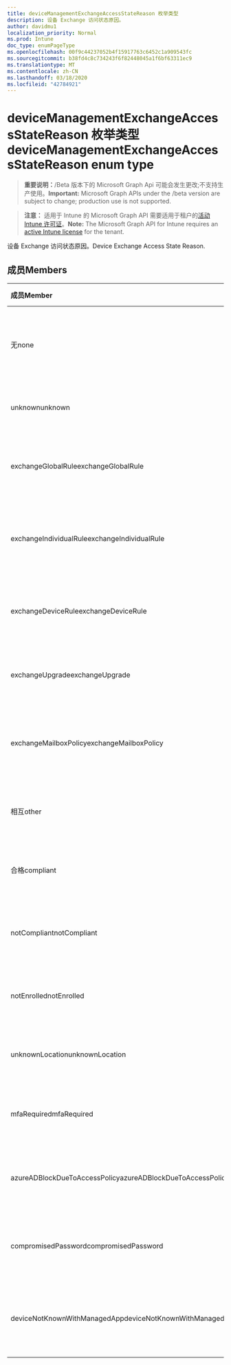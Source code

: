 ```yaml
---
title: deviceManagementExchangeAccessStateReason 枚举类型
description: 设备 Exchange 访问状态原因。
author: davidmu1
localization_priority: Normal
ms.prod: Intune
doc_type: enumPageType
ms.openlocfilehash: 00f9c44237052b4f15917763c6452c1a909543fc
ms.sourcegitcommit: b38fd4c8c734243f6f82448045a1f6bf63311ec9
ms.translationtype: MT
ms.contentlocale: zh-CN
ms.lasthandoff: 03/18/2020
ms.locfileid: "42784921"
---
```

# <a name="devicemanagementexchangeaccessstatereason-enum-type"></a><span data-ttu-id="be2d6-103">deviceManagementExchangeAccessStateReason 枚举类型</span><span class="sxs-lookup"><span data-stu-id="be2d6-103">deviceManagementExchangeAccessStateReason enum type</span></span>

> <span data-ttu-id="be2d6-104">**重要说明：**/Beta 版本下的 Microsoft Graph Api 可能会发生更改;不支持生产使用。</span><span class="sxs-lookup"><span data-stu-id="be2d6-104">**Important:** Microsoft Graph APIs under the /beta version are subject to change; production use is not supported.</span></span>

> <span data-ttu-id="be2d6-105">**注意：** 适用于 Intune 的 Microsoft Graph API 需要适用于租户的[活动 Intune 许可证](https://go.microsoft.com/fwlink/?linkid=839381)。</span><span class="sxs-lookup"><span data-stu-id="be2d6-105">**Note:** The Microsoft Graph API for Intune requires an [active Intune license](https://go.microsoft.com/fwlink/?linkid=839381) for the tenant.</span></span>

<span data-ttu-id="be2d6-106">设备 Exchange 访问状态原因。</span><span class="sxs-lookup"><span data-stu-id="be2d6-106">Device Exchange Access State Reason.</span></span>

## <a name="members"></a><span data-ttu-id="be2d6-107">成员</span><span class="sxs-lookup"><span data-stu-id="be2d6-107">Members</span></span>
|<span data-ttu-id="be2d6-108">成员</span><span class="sxs-lookup"><span data-stu-id="be2d6-108">Member</span></span>|<span data-ttu-id="be2d6-109">值</span><span class="sxs-lookup"><span data-stu-id="be2d6-109">Value</span></span>|<span data-ttu-id="be2d6-110">说明</span><span class="sxs-lookup"><span data-stu-id="be2d6-110">Description</span></span>|
|:---|:---|:---|
|<span data-ttu-id="be2d6-111">无</span><span class="sxs-lookup"><span data-stu-id="be2d6-111">none</span></span>|<span data-ttu-id="be2d6-112">0</span><span class="sxs-lookup"><span data-stu-id="be2d6-112">0</span></span>|<span data-ttu-id="be2d6-113">未发现来自 Exchange 的访问状态原因</span><span class="sxs-lookup"><span data-stu-id="be2d6-113">No access state reason discovered from Exchange</span></span>|
|<span data-ttu-id="be2d6-114">unknown</span><span class="sxs-lookup"><span data-stu-id="be2d6-114">unknown</span></span>|<span data-ttu-id="be2d6-115">1</span><span class="sxs-lookup"><span data-stu-id="be2d6-115">1</span></span>|<span data-ttu-id="be2d6-116">未知访问状态原因</span><span class="sxs-lookup"><span data-stu-id="be2d6-116">Unknown access state reason</span></span>|
|<span data-ttu-id="be2d6-117">exchangeGlobalRule</span><span class="sxs-lookup"><span data-stu-id="be2d6-117">exchangeGlobalRule</span></span>|<span data-ttu-id="be2d6-118">双面</span><span class="sxs-lookup"><span data-stu-id="be2d6-118">2</span></span>|<span data-ttu-id="be2d6-119">由 Exchange 全局规则确定的访问状态</span><span class="sxs-lookup"><span data-stu-id="be2d6-119">Access state determined by Exchange Global rule</span></span>|
|<span data-ttu-id="be2d6-120">exchangeIndividualRule</span><span class="sxs-lookup"><span data-stu-id="be2d6-120">exchangeIndividualRule</span></span>|<span data-ttu-id="be2d6-121">第三章</span><span class="sxs-lookup"><span data-stu-id="be2d6-121">3</span></span>|<span data-ttu-id="be2d6-122">由 Exchange 单个规则确定的访问状态</span><span class="sxs-lookup"><span data-stu-id="be2d6-122">Access state determined by Exchange Individual rule</span></span>|
|<span data-ttu-id="be2d6-123">exchangeDeviceRule</span><span class="sxs-lookup"><span data-stu-id="be2d6-123">exchangeDeviceRule</span></span>|<span data-ttu-id="be2d6-124">4 </span><span class="sxs-lookup"><span data-stu-id="be2d6-124">4</span></span>|<span data-ttu-id="be2d6-125">由 Exchange 设备规则确定的访问状态</span><span class="sxs-lookup"><span data-stu-id="be2d6-125">Access state determined by Exchange Device rule</span></span>|
|<span data-ttu-id="be2d6-126">exchangeUpgrade</span><span class="sxs-lookup"><span data-stu-id="be2d6-126">exchangeUpgrade</span></span>|<span data-ttu-id="be2d6-127">5 </span><span class="sxs-lookup"><span data-stu-id="be2d6-127">5</span></span>|<span data-ttu-id="be2d6-128">Exchange 升级导致的访问状态</span><span class="sxs-lookup"><span data-stu-id="be2d6-128">Access state due to Exchange upgrade</span></span>|
|<span data-ttu-id="be2d6-129">exchangeMailboxPolicy</span><span class="sxs-lookup"><span data-stu-id="be2d6-129">exchangeMailboxPolicy</span></span>|<span data-ttu-id="be2d6-130">6 </span><span class="sxs-lookup"><span data-stu-id="be2d6-130">6</span></span>|<span data-ttu-id="be2d6-131">由 Exchange 邮箱策略确定的访问状态</span><span class="sxs-lookup"><span data-stu-id="be2d6-131">Access state determined by Exchange Mailbox Policy</span></span>|
|<span data-ttu-id="be2d6-132">相互</span><span class="sxs-lookup"><span data-stu-id="be2d6-132">other</span></span>|<span data-ttu-id="be2d6-133">7 </span><span class="sxs-lookup"><span data-stu-id="be2d6-133">7</span></span>|<span data-ttu-id="be2d6-134">由 Exchange 确定的访问状态</span><span class="sxs-lookup"><span data-stu-id="be2d6-134">Access state determined by Exchange</span></span>|
|<span data-ttu-id="be2d6-135">合格</span><span class="sxs-lookup"><span data-stu-id="be2d6-135">compliant</span></span>|<span data-ttu-id="be2d6-136">8 </span><span class="sxs-lookup"><span data-stu-id="be2d6-136">8</span></span>|<span data-ttu-id="be2d6-137">合规性挑战授予的访问状态</span><span class="sxs-lookup"><span data-stu-id="be2d6-137">Access state granted by compliance challenge</span></span>|
|<span data-ttu-id="be2d6-138">notCompliant</span><span class="sxs-lookup"><span data-stu-id="be2d6-138">notCompliant</span></span>|<span data-ttu-id="be2d6-139">9 </span><span class="sxs-lookup"><span data-stu-id="be2d6-139">9</span></span>|<span data-ttu-id="be2d6-140">由合规性挑战吊销的访问状态</span><span class="sxs-lookup"><span data-stu-id="be2d6-140">Access state revoked by compliance challenge</span></span>|
|<span data-ttu-id="be2d6-141">notEnrolled</span><span class="sxs-lookup"><span data-stu-id="be2d6-141">notEnrolled</span></span>|<span data-ttu-id="be2d6-142">10 </span><span class="sxs-lookup"><span data-stu-id="be2d6-142">10</span></span>|<span data-ttu-id="be2d6-143">由管理质询吊销的访问状态</span><span class="sxs-lookup"><span data-stu-id="be2d6-143">Access state revoked by management challenge</span></span>|
|<span data-ttu-id="be2d6-144">unknownLocation</span><span class="sxs-lookup"><span data-stu-id="be2d6-144">unknownLocation</span></span>|<span data-ttu-id="be2d6-145">12 </span><span class="sxs-lookup"><span data-stu-id="be2d6-145">12</span></span>|<span data-ttu-id="be2d6-146">由于未知位置导致的访问状态</span><span class="sxs-lookup"><span data-stu-id="be2d6-146">Access state due to unknown location</span></span>|
|<span data-ttu-id="be2d6-147">mfaRequired</span><span class="sxs-lookup"><span data-stu-id="be2d6-147">mfaRequired</span></span>|<span data-ttu-id="be2d6-148">13 </span><span class="sxs-lookup"><span data-stu-id="be2d6-148">13</span></span>|<span data-ttu-id="be2d6-149">由于 MFA 质询而导致的访问状态</span><span class="sxs-lookup"><span data-stu-id="be2d6-149">Access state due to MFA challenge</span></span>|
|<span data-ttu-id="be2d6-150">azureADBlockDueToAccessPolicy</span><span class="sxs-lookup"><span data-stu-id="be2d6-150">azureADBlockDueToAccessPolicy</span></span>|<span data-ttu-id="be2d6-151">14 </span><span class="sxs-lookup"><span data-stu-id="be2d6-151">14</span></span>|<span data-ttu-id="be2d6-152">由 AAD 访问策略吊销的访问状态</span><span class="sxs-lookup"><span data-stu-id="be2d6-152">Access State revoked by AAD Access Policy</span></span>|
|<span data-ttu-id="be2d6-153">compromisedPassword</span><span class="sxs-lookup"><span data-stu-id="be2d6-153">compromisedPassword</span></span>|<span data-ttu-id="be2d6-154">15 </span><span class="sxs-lookup"><span data-stu-id="be2d6-154">15</span></span>|<span data-ttu-id="be2d6-155">通过密码被破解的密码吊销的访问状态</span><span class="sxs-lookup"><span data-stu-id="be2d6-155">Access State revoked by compromised password</span></span>|
|<span data-ttu-id="be2d6-156">deviceNotKnownWithManagedApp</span><span class="sxs-lookup"><span data-stu-id="be2d6-156">deviceNotKnownWithManagedApp</span></span>|<span data-ttu-id="be2d6-157">16 </span><span class="sxs-lookup"><span data-stu-id="be2d6-157">16</span></span>|<span data-ttu-id="be2d6-158">由托管应用程序质询吊销的访问状态</span><span class="sxs-lookup"><span data-stu-id="be2d6-158">Access state revoked by managed application challenge</span></span>|



